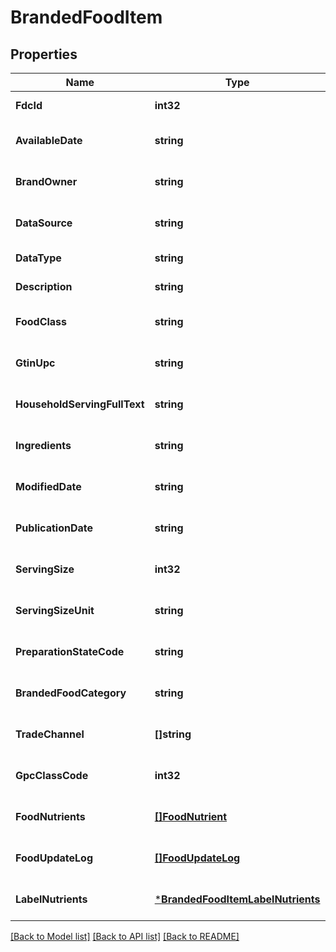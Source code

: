 # BrandedFoodItem

## Properties
Name | Type | Description | Notes
------------ | ------------- | ------------- | -------------
**FdcId** | **int32** |  | [default to null]
**AvailableDate** | **string** |  | [optional] [default to null]
**BrandOwner** | **string** |  | [optional] [default to null]
**DataSource** | **string** |  | [optional] [default to null]
**DataType** | **string** |  | [default to null]
**Description** | **string** |  | [default to null]
**FoodClass** | **string** |  | [optional] [default to null]
**GtinUpc** | **string** |  | [optional] [default to null]
**HouseholdServingFullText** | **string** |  | [optional] [default to null]
**Ingredients** | **string** |  | [optional] [default to null]
**ModifiedDate** | **string** |  | [optional] [default to null]
**PublicationDate** | **string** |  | [optional] [default to null]
**ServingSize** | **int32** |  | [optional] [default to null]
**ServingSizeUnit** | **string** |  | [optional] [default to null]
**PreparationStateCode** | **string** |  | [optional] [default to null]
**BrandedFoodCategory** | **string** |  | [optional] [default to null]
**TradeChannel** | **[]string** |  | [optional] [default to null]
**GpcClassCode** | **int32** |  | [optional] [default to null]
**FoodNutrients** | [**[]FoodNutrient**](FoodNutrient.md) |  | [optional] [default to null]
**FoodUpdateLog** | [**[]FoodUpdateLog**](FoodUpdateLog.md) |  | [optional] [default to null]
**LabelNutrients** | [***BrandedFoodItemLabelNutrients**](BrandedFoodItem_labelNutrients.md) |  | [optional] [default to null]

[[Back to Model list]](../README.md#documentation-for-models) [[Back to API list]](../README.md#documentation-for-api-endpoints) [[Back to README]](../README.md)
